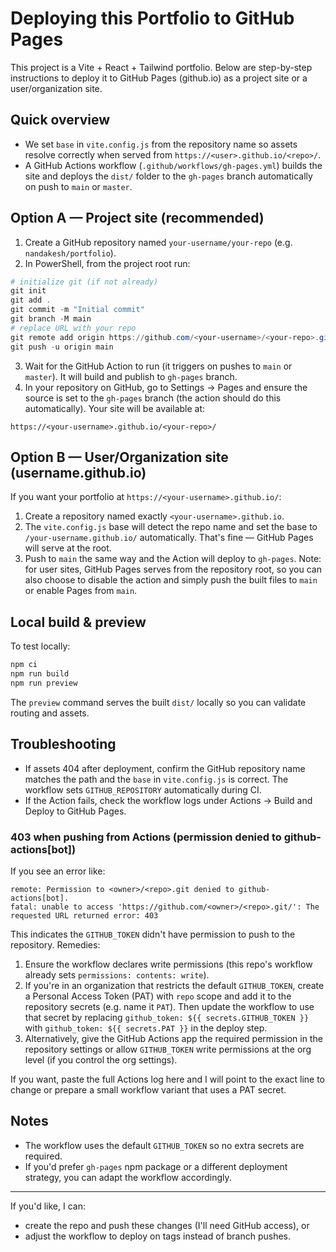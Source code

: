 # Deploying this Portfolio to GitHub Pages

This project is a Vite + React + Tailwind portfolio. Below are step-by-step instructions to deploy it to GitHub Pages (github.io) as a project site or a user/organization site.

## Quick overview
- We set `base` in `vite.config.js` from the repository name so assets resolve correctly when served from `https://<user>.github.io/<repo>/`.
- A GitHub Actions workflow (`.github/workflows/gh-pages.yml`) builds the site and deploys the `dist/` folder to the `gh-pages` branch automatically on push to `main` or `master`.

## Option A — Project site (recommended)
1. Create a GitHub repository named `your-username/your-repo` (e.g. `nandakesh/portfolio`).
2. In PowerShell, from the project root run:

```powershell
# initialize git (if not already)
git init
git add .
git commit -m "Initial commit"
git branch -M main
# replace URL with your repo
git remote add origin https://github.com/<your-username>/<your-repo>.git
git push -u origin main
```

3. Wait for the GitHub Action to run (it triggers on pushes to `main` or `master`). It will build and publish to `gh-pages` branch.
4. In your repository on GitHub, go to Settings → Pages and ensure the source is set to the `gh-pages` branch (the action should do this automatically). Your site will be available at:

```
https://<your-username>.github.io/<your-repo>/
```

## Option B — User/Organization site (username.github.io)
If you want your portfolio at `https://<your-username>.github.io/`:
1. Create a repository named exactly `<your-username>.github.io`.
2. The `vite.config.js` base will detect the repo name and set the base to `/your-username.github.io/` automatically. That's fine — GitHub Pages will serve at the root.
3. Push to `main` the same way and the Action will deploy to `gh-pages`. Note: for user sites, GitHub Pages serves from the repository root, so you can also choose to disable the action and simply push the built files to `main` or enable Pages from `main`.

## Local build & preview
To test locally:

```powershell
npm ci
npm run build
npm run preview
```

The `preview` command serves the built `dist/` locally so you can validate routing and assets.

## Troubleshooting
- If assets 404 after deployment, confirm the GitHub repository name matches the path and the `base` in `vite.config.js` is correct. The workflow sets `GITHUB_REPOSITORY` automatically during CI.
- If the Action fails, check the workflow logs under Actions → Build and Deploy to GitHub Pages.

### 403 when pushing from Actions (permission denied to github-actions[bot])

If you see an error like:

```
remote: Permission to <owner>/<repo>.git denied to github-actions[bot].
fatal: unable to access 'https://github.com/<owner>/<repo>.git/': The requested URL returned error: 403
```

This indicates the `GITHUB_TOKEN` didn't have permission to push to the repository. Remedies:

1. Ensure the workflow declares write permissions (this repo's workflow already sets `permissions: contents: write`).
2. If you're in an organization that restricts the default `GITHUB_TOKEN`, create a Personal Access Token (PAT) with `repo` scope and add it to the repository secrets (e.g. name it `PAT`). Then update the workflow to use that secret by replacing `github_token: ${{ secrets.GITHUB_TOKEN }}` with `github_token: ${{ secrets.PAT }}` in the deploy step.
3. Alternatively, give the GitHub Actions app the required permission in the repository settings or allow `GITHUB_TOKEN` write permissions at the org level (if you control the org settings).

If you want, paste the full Actions log here and I will point to the exact line to change or prepare a small workflow variant that uses a PAT secret.

## Notes
- The workflow uses the default `GITHUB_TOKEN` so no extra secrets are required.
- If you'd prefer `gh-pages` npm package or a different deployment strategy, you can adapt the workflow accordingly.

---
If you'd like, I can:
- create the repo and push these changes (I'll need GitHub access), or
- adjust the workflow to deploy on tags instead of branch pushes.
